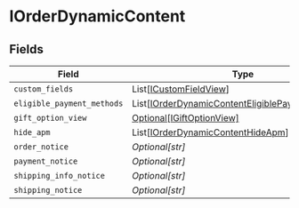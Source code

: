 # IOrderDynamicContent


## Fields

| Field                                                                                                                 | Type                                                                                                                  | Required                                                                                                              | Description                                                                                                           |
| --------------------------------------------------------------------------------------------------------------------- | --------------------------------------------------------------------------------------------------------------------- | --------------------------------------------------------------------------------------------------------------------- | --------------------------------------------------------------------------------------------------------------------- |
| `custom_fields`                                                                                                       | List[[ICustomFieldView](../../models/shared/icustomfieldview.md)]                                                     | :heavy_minus_sign:                                                                                                    | N/A                                                                                                                   |
| `eligible_payment_methods`                                                                                            | List[[IOrderDynamicContentEligiblePaymentMethods](../../models/shared/iorderdynamiccontenteligiblepaymentmethods.md)] | :heavy_minus_sign:                                                                                                    | N/A                                                                                                                   |
| `gift_option_view`                                                                                                    | [Optional[IGiftOptionView]](../../models/shared/igiftoptionview.md)                                                   | :heavy_minus_sign:                                                                                                    | N/A                                                                                                                   |
| `hide_apm`                                                                                                            | List[[IOrderDynamicContentHideApm](../../models/shared/iorderdynamiccontenthideapm.md)]                               | :heavy_minus_sign:                                                                                                    | N/A                                                                                                                   |
| `order_notice`                                                                                                        | *Optional[str]*                                                                                                       | :heavy_minus_sign:                                                                                                    | N/A                                                                                                                   |
| `payment_notice`                                                                                                      | *Optional[str]*                                                                                                       | :heavy_minus_sign:                                                                                                    | N/A                                                                                                                   |
| `shipping_info_notice`                                                                                                | *Optional[str]*                                                                                                       | :heavy_minus_sign:                                                                                                    | N/A                                                                                                                   |
| `shipping_notice`                                                                                                     | *Optional[str]*                                                                                                       | :heavy_minus_sign:                                                                                                    | N/A                                                                                                                   |